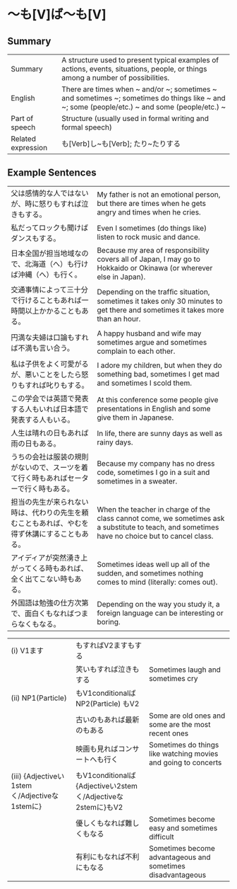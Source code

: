 # ～も[V]ば～も[V]

## Summary

<table><tr>   <td>Summary</td>   <td>A structure used to present typical examples of actions, events, situations, people, or things among a number of possibilities.</td></tr><tr>   <td>English</td>   <td>There are times when ~ and/or ~; sometimes ~ and sometimes ~; sometimes do things like ~ and ~; some (people/etc.) ~ and some (people/etc.) ~</td></tr><tr>   <td>Part of speech</td>   <td>Structure (usually used in formal writing and formal speech)</td></tr><tr>   <td>Related expression</td>   <td>も[Verb]し~も[Verb]; たり~たりする</td></tr></table>

## Example Sentences

<table><tr>   <td>父は感情的な人ではないが、時に怒りもすれば泣きもする。</td>   <td>My father is not an emotional person, but there are times when he gets angry and times when he cries.</td></tr><tr>   <td>私だってロックも聞けばダンスもする。</td>   <td>Even I sometimes (do things like) listen to rock music and dance.</td></tr><tr>   <td>日本全国が担当地域なので、北海道（へ）も行けば沖縄（へ）も行く。</td>   <td>Because my area of responsibility covers all of Japan, I may go to Hokkaido or Okinawa (or wherever else in Japan).</td></tr><tr>   <td>交通事情によって三十分で行けることもあれば一時間以上かかることもある。</td>   <td>Depending on the trafﬁc situation, sometimes it takes only 30 minutes to get there and sometimes it takes more than an hour.</td></tr><tr>   <td>円満な夫婦は口論もすれば不満も言い合う。</td>   <td>A happy husband and wife may sometimes argue and sometimes complain to each other.</td></tr><tr>   <td>私は子供をよく可愛がるが、悪いことをしたら怒りもすれば叱りもする。</td>   <td>I adore my children, but when they do something bad, sometimes I get mad and sometimes I scold them.</td></tr><tr>   <td>この学会では英語で発表する人もいれば日本語で発表する人もいる。</td>   <td>At this conference some people give presentations in English and some give them in Japanese.</td></tr><tr>   <td>人生は晴れの日もあれば雨の日もある。</td>   <td>In life, there are sunny days as well as rainy days.</td></tr><tr>   <td>うちの会社は服装の規則がないので、スーツを着て行く時もあればセーターで行く時もある。</td>   <td>Because my company has no dress code, sometimes I go in a suit and sometimes in a sweater.</td></tr><tr>   <td>担当の先生が来られない時は、代わりの先生を頼むこともあれば、やむを得ず休講にすることもある。</td>   <td>When the teacher in charge of the class cannot come, we sometimes ask a substitute to teach, and sometimes have no choice but to cancel class.</td></tr><tr>   <td>アイディアが突然湧き上がってくる時もあれば、全く出てこない時もある。</td>   <td>Sometimes ideas well up all of the sudden, and sometimes nothing comes to mind (literally: comes out).</td></tr><tr>   <td>外国語は勉強の仕方次第で、面白くもなればつまらなくもなる。</td>   <td>Depending on the way you study it, a foreign language can be interesting or boring.</td></tr></table>

<table class="table"><tbody><tr class="tr head"><td class="td"><span class="numbers">(i)</span> <span class="bold">V1ます</span></td><td class="td"><span class="concept">も</span><span>すれ</span><span class="concept">ば</span><span>V2ます</span><span class="concept">も</span><span>する</span></td><td class="td"></td></tr><tr class="tr"><td class="td"></td><td class="td"><span>笑い</span><span class="concept">も</span><span>すれ</span><span class="concept">ば</span><span>泣き</span><span class="concept">も</span><span>する</span></td><td class="td"><span>Sometimes laugh and sometimes cry</span></td></tr><tr class="tr head"><td class="td"><span class="numbers">(ii)</span> <span class="bold">NP1(Particle)</span> </td><td class="td"><span class="concept">も</span><span>V1conditional</span><span class="concept">ば</span><span>NP2(Particle)</span> <span class="concept">も</span><span>V2</span></td><td class="td"></td></tr><tr class="tr"><td class="td"></td><td class="td"><span>古いの</span><span class="concept">も</span><span>あれ</span><span class="concept">ば</span><span>最新の</span><span class="concept">も</span><span>ある</span></td><td class="td"><span>Some are old ones and some are the most recent ones</span></td></tr><tr class="tr"><td class="td"></td><td class="td"><span>映画</span><span class="concept">も</span><span>見れ</span><span class="concept">ば</span><span>コンサートへ</span><span class="concept">も</span><span>行く</span></td><td class="td"><span>Sometimes do things like watching movies and going to concerts</span></td></tr><tr class="tr head"><td class="td"><span class="numbers">(iii)</span> <span class="bold">{Adjectiveい1stemく/Adjectiveな1stemに}</span></td><td class="td"><span class="concept">も</span><span>V1conditional</span><span class="concept">ば</span><span>{Adjectiveい2stemく/Adjectiveな2stemに}</span><span class="concept">も</span><span>V2</span></td><td class="td"></td></tr><tr class="tr"><td class="td"></td><td class="td"><span>優しく</span><span class="concept">も</span><span>なれ</span><span class="concept">ば</span><span>難しく</span><span class="concept">も</span><span>なる</span></td><td class="td"><span>Sometimes become easy and sometimes difficult</span></td></tr><tr class="tr"><td class="td"></td><td class="td"><span>有利に</span><span class="concept">も</span><span>なれ</span><span class="concept">ば</span><span>不利に</span><span class="concept">も</span><span>なる</span></td><td class="td"><span>Sometimes become advantageous and sometimes disadvantageous</span></td></tr></tbody></table>

